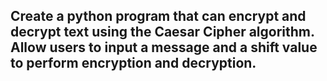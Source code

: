 ## Create a python program that can encrypt and decrypt text using the Caesar Cipher algorithm. Allow users to input a message and a shift value to perform encryption and decryption.